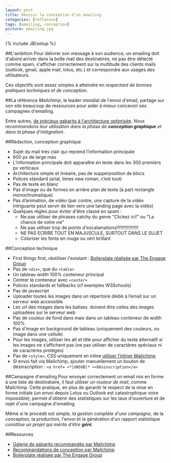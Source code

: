 ```yaml
---
layout: post
title: Réussir la conception d'un emailing
categories: [reflexion]
tags: [emailing, conception]
picture: emailing.jpg
---
```

{% include JB/setup %}

##L'ambition
Pour délivrer son message à son audience, un emailing doit d'abord arriver dans la boîte mail des destinatires, ne pas être détecté comme spam, s'afficher correctement sur la multitude des clients mails (outlook, gmail, apple mail, lotus, etc.) et correspondre aux usages des utilisateurs.

Ces objectifs sont assez simples à atteindre en *respectant de bonnes pratiques techniques et de conception*.

##La référence
*Mailchimp*, le leader mondial de l'envoi d'email, partage sur son site beaucoup de ressources pour aider à mieux concevoir ses campagnes d'emailing.

Entre autres, [de précieux gabarits à l'architecture optimisée](http://publicisactiv-services.com/mailchimpGalery). *Nous recommandons leur utilisation dans la phase de **conception graphique** et dans la phase d'intégration*.

##Rédaction, conception graphique
- Sujet du mail très clair qui reprend l’information principale
- 600 px de large max
- L’information principale doit apparaître en texte dans les 300 premiers px verticaux
- Architecture simple et linéaire, pas de supperposition de blocs
- Polices standard (arial, times new roman, c’est tout)
- Pas de texte en blanc
- Pas d’image ou de formes en arrière plan de texte (à part rectangle monochromatique)
- Pas d’animation, de vidéo (par contre, une capture de la vidéo intriguante peut servir de lien vers une landing page avec la vidéo)
- Quelques règles pour éviter d'être classé en *spam* : 
    - Ne pas utiliser de phrases catchy du genre "Clickez ici!" ou "La chance de votre vie"
    - Ne pas utiliser trop de points d'excalamations!!!!!!!!!!!!!!!!!
    - NE PAS ECRIRE TOUT EN MAJUSCULE, SURTOUT DANS LE SUJET
    - Coloriser les fonts en rouge ou vert brillant

##Conception technique
- First things first, réutiliser l'existant : [Boilerplate réalisée par The Engage Group](http://htmlemailboilerplate.com)
- Pas de ```<div>```, que du ```<table>```
- Un tableau width 100% conteneur principal
- Centrer le conteneur avec ```<center>```
- Polices standards et fallbacks (cf exemples W3Schools)
- Pas de javascript
- Uploader toutes les images dans un répertoire dédié à l’email sur un serveur web accessible
- Les url des images dans les balises <img/> doivent être celles des images uploadées sur le serveur web
- Pas de couleur de fond dans <body> mais dans un tableau conteneur de width 100%
- Pas d’image en background de tableau (uniquement des couleurs, ou image dans une cellule)
- Pour les images, utiliser les alt et title pour afficher du texte alternatif si les images ne s’affichent pas (ne pas utiliser de caractères spéciaux ni de caractères protégés)
- Pas de ```<style>```, CSS uniquement en inline [utiliser l’inliner Mailchimp](http://beaker.mailchimp.com/inline-css)
- Si envoi fait via Mailchimp, ajouter manuellement un bouton de désinscription : ```<a href= »*|UNSUB|* »>Désinscription</a>```

##Campagne d'emailing
Pour envoyer correctement un email mis en forme à une liste de destinataire, il faut utiliser un *routeur de mail*, comme Mailchimp. Cette pratique, en plus de garantir le respect de la mise en forme initiale (un envoi depuis Lotus ou Outlook est catastrophique voire impossible), permet d'obtenir des statistiques sur les taux d'ouverture et de rejet d'une campagne d'emailing.

Même si le procédé est simple, *la gestion complète d'une campagne*, de la conception, la production, l'envoi et la génération d'un rapport statistique *constitue un projet qui mérite d'être **géré***.

##Resources
- [Galerie de gabarits recommandés par Mailchimp](http://publicisactiv-services.com/mailchimpGalery)
- [Recommandations de conception par Mailchimp](http://mailchimp.com/resources/guides/html/email-marketing-field-guide)
- [Boilerplate réalisée par The Engage Group](http://htmlemailboilerplate.com)